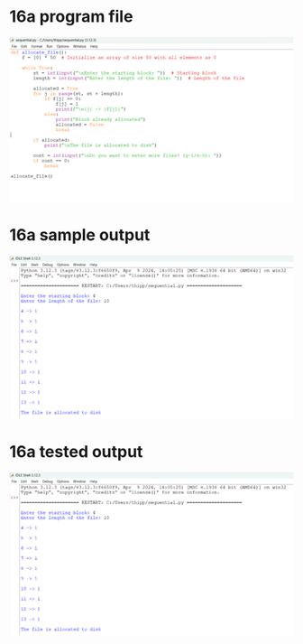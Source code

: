 # 16a program file
![program file](program.png)

# 16a sample output
![sample output](sampleoutput.png)

# 16a tested output
![tested output](testedoutput.png)
